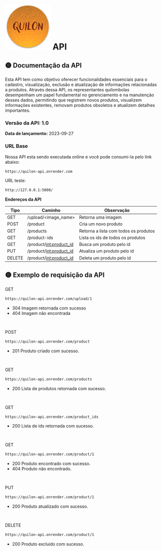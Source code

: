 #   <img src="img/quilon.png" width="150" height="150"> API

 
## 🟡 Documentação da API


Esta API tem como objetivo oferecer funcionalidades essenciais para o cadastro, visualização, exclusão e atualização de informações relacionadas a produtos. Através dessa API, os representantes quilombolas desempenham um papel fundamental no gerenciamento e na manutenção desses dados, permitindo que registrem novos produtos, visualizem informações existentes, removam produtos obsoletos e atualizem detalhes importantes.


### **Versão da API:** 1.0




**Data de lançamento:** 2023-09-27



### URL Base

Nossa API esta sendo executada online e você pode consumi-la pelo link abaixo:

```bash
https://quilon-api.onrender.com
````


URL teste:

```bash
http://127.0.0.1:5000/
```


**Endereços da API**

| Tipo | Caminho | Observação |
|---|---|---|
| GET | /upload/<image_name> | Retorna uma imagem |
| POST | /product | Cria um novo produto |
| GET | /products | Retorna a lista com todos os produtos |
| GET | /product-ids | Lista os ids de todos os produtos |
| GET | /product/<int:product_id> | Busca um produto pelo id |
| PUT | /product/<int:product_id> | Atualiza um produto pelo id |
| DELETE | /product/<int:product_id> | Deleta um produto pelo id |

## 🟡 **Exemplo de requisição da API**

GET
```bash
https://quilon-api.onrender.com/upload/1
```
- 304 Imagem retornada com sucesso
- 404 Imagem não encontrada

<br>

POST
```bash
https://quilon-api.onrender.com/product
```
- 201 Produto criado com sucesso.
  
<br>

GET
```bash
https://quilon-api.onrender.com/products
```
- 200 Lista de produtos retornada com sucesso.
  
<br>

GET
```bash
https://quilon-api.onrender.com/product_ids
```
- 200 Lista de ids retornada com sucesso.

<br>

GET
```bash
https://quilon-api.onrender.com/product/1
```
- 200 Produto encontrado com sucesso.
- 404 Produto não encontrado.

<br>

PUT
```bash
https://quilon-api.onrender.com/product/1
```
- 200 Produto atualizado com sucesso.

<br>

DELETE
```bash
https://quilon-api.onrender.com/product/1
```
- 200 Produto excluido com sucesso.




